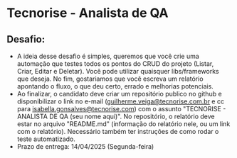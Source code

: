 # Tecnorise - Analista de QA

## Desafio:
- A ideia desse desafio é simples, queremos que você crie uma automação que testes todos os pontos do CRUD do projeto (Listar, Criar, Editar e Deletar). Você pode utilizar quaisquer libs/frameworks que deseja. No fim, gostariamos que você escreva um relatório apontando o fluxo, o que deu certo, errado e melhorias potenciais.
- Ao finalizar, o candidato deve criar um repositório publico no github e disponibilizar o link no e-mail (guilherme.veiga@tecnorise.com.br e cc para isabella.gonsalves@tecnorise.com) com o assunto "TECNORISE - ANALISTA DE QA (seu nome aqui)". No repositório, o relatório deve estar no arquivo "README.md" (informação do relatório nele, ou um link com o relatório). Necessário também ter instruções de como rodar o teste automatizado.
- Prazo de entrega: 14/04/2025 (Segunda-feira)
